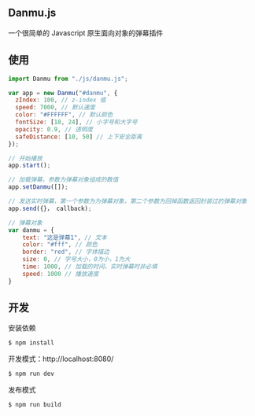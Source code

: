 ## Danmu.js

一个很简单的 Javascript 原生面向对象的弹幕插件

## 使用

```js
import Danmu from "./js/danmu.js";

var app = new Danmu("#danmu", {
  zIndex: 100, // z-index 值
  speed: 7000, // 默认速度
  color: "#FFFFFF", // 默认颜色
  fontSize: [18, 24], // 小字号和大字号
  opacity: 0.9, // 透明度
  safeDistance: [10, 50] // 上下安全距离
});

// 开始播放
app.start();

// 加载弹幕，参数为弹幕对象组成的数值
app.setDanmu([]);

// 发送实时弹幕，第一个参数为为弹幕对象，第二个参数为回掉函数返回封装过的弹幕对象
app.send({}， callback);

// 弹幕对象
var danmu = {
    text: "这是弹幕1", // 文本
    color: "#fff", // 颜色
    border: "red", // 字体描边
    size: 0, // 字号大小，0为小，1为大
    time: 1000, // 加载的时间，实时弹幕时非必填
    speed: 1000 // 播放速度
}
```

## 开发

安装依赖

```sh
$ npm install
```

开发模式：http://localhost:8080/

```sh
$ npm run dev
```

发布模式

```sh
$ npm run build
```
